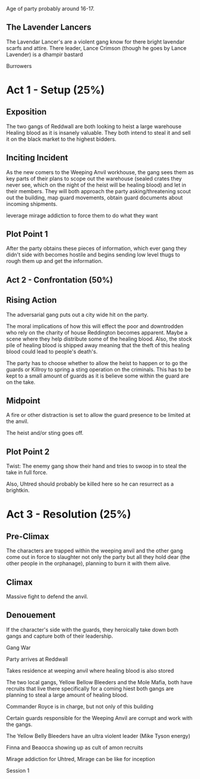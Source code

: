 Age of party probably around 16-17.

## The Lavender Lancers

The Lavendar Lancer's are a violent gang know for there bright lavendar scarfs and attire. There leader, Lance Crimson (though he goes by Lance Lavender) is a dhampir bastard 

Burrowers

# Act 1 - Setup (25%)

## Exposition

The two gangs of Reddwall are both looking to heist a large warehouse Healing blood as it is insanely valuable. They both intend to steal it and sell it on the black market to the highest bidders.

## Inciting Incident

As the new comers to the Weeping Anvil workhouse, the gang sees them as key parts of their plans to scope out the warehouse (sealed crates they never see, which on the night of the heist will be healing blood) and let in their members. They will both approach the party asking/threatening scout out the building, map guard movements, obtain guard documents about incoming shipments.

leverage mirage addiction to force them to do what they want

## Plot Point 1

After the party obtains these pieces of information, which ever gang they didn't side with becomes hostile and begins sending low level thugs to rough them up and get the information.

## Act 2 - Confrontation (50%)

## Rising Action

The adversarial gang puts out a city wide hit on the party.

The moral implications of how this will effect the poor and downtrodden who rely on the charity of house Reddington becomes apparent. Maybe a scene where they help distribute some of the healing blood. Also, the stock pile of healing blood is shipped away meaning that the theft of this healing blood could lead to people's death's.

The party has to choose whether to allow the heist to happen or to go the guards or Killroy to spring a sting operation on the criminals. This has to be kept to a small amount of guards as it is believe some within the guard are on the take.

## Midpoint

A fire or other distraction is set to allow the guard presence to be limited at the anvil.

The heist and/or sting goes off.

## Plot Point 2

Twist: The enemy gang show their hand and tries to swoop in to steal the take in full force.

Also, Uhtred should probably be killed here so he can resurrect as a brightkin.

# Act 3 - Resolution (25%)

## Pre-Climax

The characters are trapped within the weeping anvil and the other gang come out in force to slaughter not only the party but all they hold dear (the other people in the orphanage), planning to burn it with them alive.

## Climax

Massive fight to defend the anvil.

## Denouement

If the character's side with the guards, they heroically take down both gangs and capture both of their leadership.

Gang War

Party arrives at Reddwall

Takes residence at weeping anvil where healing blood is also stored

The two local gangs, Yellow Bellow Bleeders and the Mole Mafia, both have recruits that live there specifically for a coming hiest both gangs are planning to steal a large amount of healing blood.

Commander Royce is in charge, but not only of this building

Certain guards responsible for the Weeping Anvil are corrupt and work with the gangs.

The Yellow Belly Bleeders have an ultra violent leader (Mike Tyson energy)

Finna and Beaocca showing up as cult of amon recruits

Mirage addiction for Uhtred, Mirage can be like for inception

Session 1
